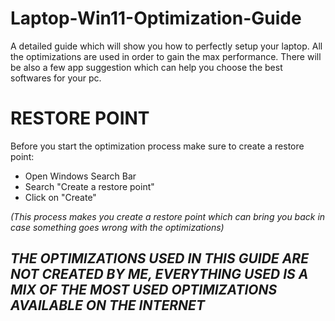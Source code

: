 # Laptop-Win11-Optimization-Guide
A detailed guide which will show you how to perfectly setup your laptop. All the optimizations are used in order to gain the max performance. There will be also a few app suggestion which can help you choose the best softwares for your pc.

# RESTORE POINT
Before you start the optimization process make sure to create a restore point:
- Open Windows Search Bar
- Search "Create a restore point"
- Click on "Create"
  
_(This process makes you create a restore point which can bring you back in case something goes wrong with the optimizations)_

## _THE OPTIMIZATIONS USED IN THIS GUIDE ARE NOT CREATED BY ME, EVERYTHING USED IS A MIX OF THE MOST USED OPTIMIZATIONS AVAILABLE ON THE INTERNET_
